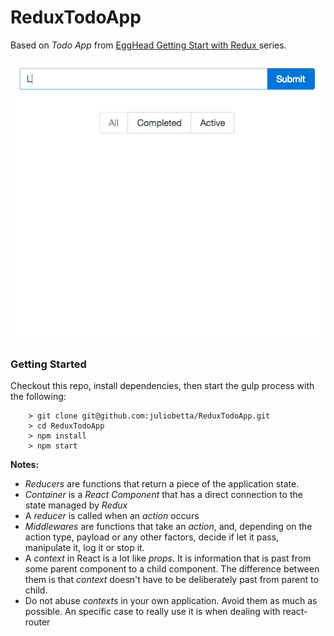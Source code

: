 # ReduxTodoApp

Based on *Todo App* from [EggHead Getting Start with Redux ](https://egghead.io/series/build-your-first-react-js-application) series.

![Todo App](https://raw.githubusercontent.com/juliobetta/ReduxTodoApp/master/todo-app.gif)

### Getting Started ###

Checkout this repo, install dependencies, then start the gulp process with the following:

```
	> git clone git@github.com:juliobetta/ReduxTodoApp.git
	> cd ReduxTodoApp
	> npm install
	> npm start
```

**Notes:**
* *Reducers* are functions that return a piece of the application state.
* *Container* is a *React Component* that has a direct connection to the state managed by *Redux*
* A *reducer* is called when an *action* occurs
* *Middlewares* are functions that take an *action*, and, depending on the action type, payload or any other factors, decide if let it pass, manipulate it, log it or stop it.
* A *context* in React is a lot like *props*. It is information that is past from some parent component to a child component. The difference between them is that *context* doesn't have to be deliberately past from parent to child.
* Do not abuse *contexts* in your own application. Avoid them as much as possible. An specific case to really use it is when dealing with react-router
